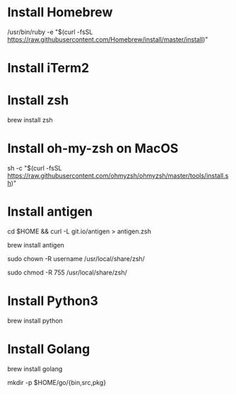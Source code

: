 # Install Homebrew

/usr/bin/ruby -e "$(curl -fsSL https://raw.githubusercontent.com/Homebrew/install/master/install)"

# Install iTerm2

# Install zsh

brew install zsh

# Install oh-my-zsh on MacOS

sh -c "$(curl -fsSL https://raw.githubusercontent.com/ohmyzsh/ohmyzsh/master/tools/install.sh)"

# Install antigen

cd $HOME && curl -L git.io/antigen > antigen.zsh

brew install antigen

sudo chown -R username /usr/local/share/zsh/

sudo chmod -R 755 /usr/local/share/zsh/

# Install Python3

brew install python

# Install Golang

brew install golang

mkdir -p $HOME/go/{bin,src,pkg}

